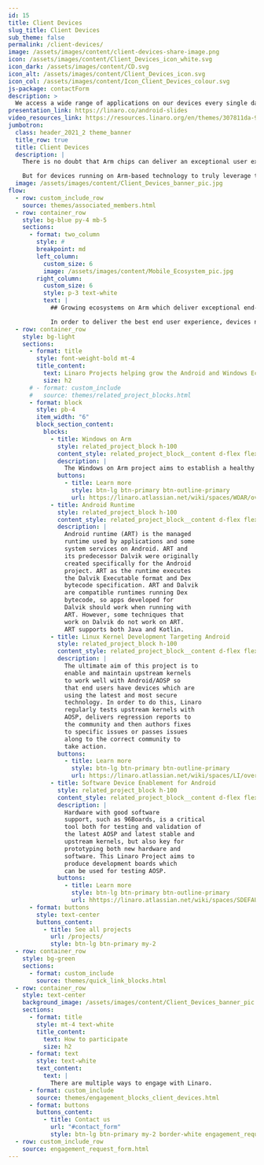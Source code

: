 ```yaml
---
id: 15
title: Client Devices
slug_title: Client Devices
sub_theme: false
permalink: /client-devices/
image: /assets/images/content/client-devices-share-image.png
icon: /assets/images/content/Client_Devices_icon_white.svg
icon_dark: /assets/images/content/CD.svg
icon_alt: /assets/images/content/Client_Devices_icon.svg
icon_col: /assets/images/content/Icon_Client_Devices_colour.svg
js-package: contactForm
description: >
  We access a wide range of applications on our devices every single day and expect things to “just work” regardless of what operating system we are using. But a lot of work happens in the background in order to deliver that seamless user experience. Linaro works closely with Google to advance the Android ecosystem on Arm. In addition to our collaboration with Google, we also work closely with Microsoft to advance the Windows on Arm ecosystem. In both cases, Linaro is driving the work needed to enable open source packages to run natively on Arm-based devices running Windows and/or Android.
presentation_link: https://linaro.co/android-slides
video_resources_link: https://resources.linaro.org/en/themes/307811da-98f5-4cfe-b63c-72b117b9c674
jumbotron:
  class: header_2021_2 theme_banner
  title_row: true
  title: Client Devices
  description: |
    There is no doubt that Arm chips can deliver an exceptional user experience through efficient power consumption, fast performance and all day battery life.

    But for devices running on Arm-based technology to truly leverage these capabilities, operating systems (OS) need to ensure that open source tools and applications using their OS can run natively on Arm. This is no small task and the reason why Google and Microsoft collaborate with Linaro, its members and the open source community. Linaro drives the work needed to create strong ecosystems for Android and Windows on Arm. These ecosystems play a crucial role in delivering exceptional user experiences to consumers.
  image: /assets/images/content/Client_Devices_banner_pic.jpg
flow:
  - row: custom_include_row
    source: themes/associated_members.html
  - row: container_row
    style: bg-blue py-4 mb-5
    sections:
      - format: two_column
        style: #
        breakpoint: md
        left_column:
          custom_size: 6
          image: /assets/images/content/Mobile_Ecosystem_pic.jpg
        right_column:
          custom_size: 6
          style: p-3 text-white
          text: |
            ## Growing ecosystems on Arm which deliver exceptional end-user experiences

            In order to deliver the best end user experience, devices need to be kept up to date with the latest software and integrate well with third party packages. In other words, there needs to be a healthy ecosystem supporting these devices. Linaro works with member companies to achieve the optimal user experience by helping upstream new features, reduce technical debt and detect regressions.
  - row: container_row
    style: bg-light
    sections:
      - format: title
        style: font-weight-bold mt-4
        title_content:
          text: Linaro Projects helping grow the Android and Windows Ecosystems on Arm
          size: h2
      # - format: custom_include
      #   source: themes/related_project_blocks.html
      - format: block
        style: pb-4
        item_width: "6"
        block_section_content:
          blocks:
            - title: Windows on Arm
              style: related_project_block h-100
              content_style: related_project_block__content d-flex flex-column justify-content-between align-items-start
              description: |
                The Windows on Arm project aims to establish a healthy self-sustaining Arm open source ecosystem for Windows.This involves looking at a diverse set of tools, languages and frameworks and working to ensure these run natively on Windows on Arm. The ultimate goal is to establish Windows on Arm as a first-class deliverable.
              buttons:
                - title: Learn more
                  style: btn-lg btn-primary btn-outline-primary
                  url: https://linaro.atlassian.net/wiki/spaces/WOAR/overview
            - title: Android Runtime
              style: related_project_block h-100
              content_style: related_project_block__content d-flex flex-column justify-content-between align-items-start
              description: |
                Android runtime (ART) is the managed
                runtime used by applications and some
                system services on Android. ART and
                its predecessor Dalvik were originally
                created specifically for the Android
                project. ART as the runtime executes
                the Dalvik Executable format and Dex
                bytecode specification. ART and Dalvik
                are compatible runtimes running Dex
                bytecode, so apps developed for
                Dalvik should work when running with
                ART. However, some techniques that
                work on Dalvik do not work on ART.
                ART supports both Java and Kotlin.
            - title: Linux Kernel Development Targeting Android
              style: related_project_block h-100
              content_style: related_project_block__content d-flex flex-column justify-content-between align-items-start
              description: |
                The ultimate aim of this project is to
                enable and maintain upstream kernels
                to work well with Android/AOSP so
                that end users have devices which are
                using the latest and most secure
                technology. In order to do this, Linaro
                regularly tests upstream kernels with
                AOSP, delivers regression reports to
                the community and then authors fixes
                to specific issues or passes issues
                along to the correct community to
                take action.
              buttons:
                - title: Learn more
                  style: btn-lg btn-primary btn-outline-primary
                  url: https://linaro.atlassian.net/wiki/spaces/LI/overview
            - title: Software Device Enablement for Android
              style: related_project_block h-100
              content_style: related_project_block__content d-flex flex-column justify-content-between align-items-start
              description: |
                Hardware with good software
                support, such as 96Boards, is a critical
                tool both for testing and validation of
                the latest AOSP and latest stable and
                upstream kernels, but also key for
                prototyping both new hardware and
                software. This Linaro Project aims to
                produce development boards which
                can be used for testing AOSP.
              buttons:
                - title: Learn more
                  style: btn-lg btn-primary btn-outline-primary
                  url: hhttps://linaro.atlassian.net/wiki/spaces/SDEFAU/overview
      - format: buttons
        style: text-center
        buttons_content:
          - title: See all projects
            url: /projects/
            style: btn-lg btn-primary my-2
  - row: container_row
    style: bg-green
    sections:
      - format: custom_include
        source: themes/quick_link_blocks.html
  - row: container_row
    style: text-center
    background_image: /assets/images/content/Client_Devices_banner_pic.jpg
    sections:
      - format: title
        style: mt-4 text-white
        title_content:
          text: How to participate
          size: h2
      - format: text
        style: text-white
        text_content:
          text: |
            There are multiple ways to engage with Linaro.
      - format: custom_include
        source: themes/engagement_blocks_client_devices.html
      - format: buttons
        buttons_content:
          - title: Contact us
            url: "#contact_form"
            style: btn-lg btn-primary my-2 border-white engagement_request_contact_btn
  - row: custom_include_row
    source: engagement_request_form.html
---
```

